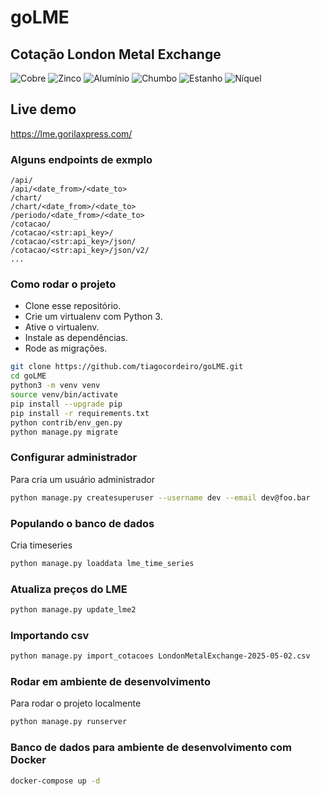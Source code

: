 goLME
=====

Cotação London Metal Exchange
-----------------------------

![Cobre](https://img.shields.io/badge/LME-Cobre-green.svg)
![Zinco](https://img.shields.io/badge/LME-Zinco-green.svg)
![Alumínio](https://img.shields.io/badge/LME-Aluminio-green.svg)
![Chumbo](https://img.shields.io/badge/LME-Chumbo-green.svg)
![Estanho](https://img.shields.io/badge/LME-Estanho-green.svg)
![Níquel](https://img.shields.io/badge/LME-Niquel-green.svg)

## Live demo

https://lme.gorilaxpress.com/

### Alguns endpoints de exmplo

```
/api/
/api/<date_from>/<date_to>
/chart/
/chart/<date_from>/<date_to>
/periodo/<date_from>/<date_to>
/cotacao/
/cotacao/<str:api_key>/
/cotacao/<str:api_key>/json/
/cotacao/<str:api_key>/json/v2/
...
```

### Como rodar o projeto

* Clone esse repositório.
* Crie um virtualenv com Python 3.
* Ative o virtualenv.
* Instale as dependências.
* Rode as migrações.

```bash
git clone https://github.com/tiagocordeiro/goLME.git
cd goLME
python3 -m venv venv
source venv/bin/activate
pip install --upgrade pip
pip install -r requirements.txt
python contrib/env_gen.py
python manage.py migrate
```

### Configurar administrador

Para cria um usuário administrador

```bash
python manage.py createsuperuser --username dev --email dev@foo.bar
```

### Populando o banco de dados

Cria timeseries

```bash
python manage.py loaddata lme_time_series
```

### Atualiza preços do LME

```bash
python manage.py update_lme2
```

### Importando csv

```bash
python manage.py import_cotacoes LondonMetalExchange-2025-05-02.csv
```

### Rodar em ambiente de desenvolvimento

Para rodar o projeto localmente

```bash
python manage.py runserver
```

### Banco de dados para ambiente de desenvolvimento com Docker

```bash
docker-compose up -d
```
